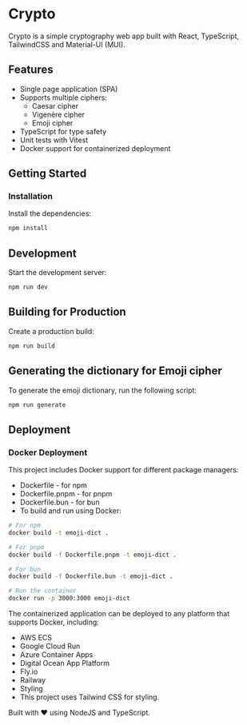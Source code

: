 # Crypto

Crypto is a simple cryptography web app built with React, TypeScript, TailwindCSS and Material-UI (MUI).

## Features

- Single page application (SPA)
- Supports multiple ciphers:
  - Caesar cipher
  - Vigenère cipher
  - Emoji cipher
- TypeScript for type safety
- Unit tests with Vitest
- Docker support for containerized deployment

## Getting Started

### Installation

Install the dependencies:

```bash
npm install
```

## Development

Start the development server:

```bash
npm run dev
```

## Building for Production

Create a production build:

```bash
npm run build
```

## Generating the dictionary for Emoji cipher

To generate the emoji dictionary, run the following script:

```bash
npm run generate
```

## Deployment

### Docker Deployment

This project includes Docker support for different package managers:

- Dockerfile - for npm
- Dockerfile.pnpm - for pnpm
- Dockerfile.bun - for bun
- To build and run using Docker:

```bash
# For npm
docker build -t emoji-dict .

# For pnpm
docker build -f Dockerfile.pnpm -t emoji-dict .

# For bun
docker build -f Dockerfile.bun -t emoji-dict .

# Run the container
docker run -p 3000:3000 emoji-dict
```

The containerized application can be deployed to any platform that supports Docker, including:

- AWS ECS
- Google Cloud Run
- Azure Container Apps
- Digital Ocean App Platform
- Fly.io
- Railway
- Styling
- This project uses Tailwind CSS for styling.

Built with ❤️ using NodeJS and TypeScript.
